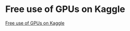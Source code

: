 # Free use of GPUs on Kaggle
[Free use of GPUs on Kaggle](https://aiwithcloud.com/2022/09/15/free_use_of_gpus_on_kaggle/)